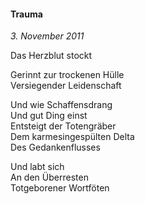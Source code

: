 #### Trauma

_3. November 2011_

Das Herzblut stockt

Gerinnt zur trockenen Hülle<br>
Versiegender Leidenschaft

Und wie Schaffensdrang<br>
Und gut Ding einst<br>
Entsteigt der Totengräber<br>
Dem karmesingespülten Delta<br>
Des Gedankenflusses

Und labt sich<br>
An den Überresten<br>
Totgeborener Wortföten
